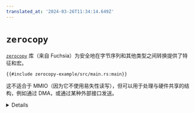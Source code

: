 ```yaml
---
translated_at: '2024-03-26T11:34:14.649Z'
---
```


# `zerocopy`

[`zerocopy`][1] 库（来自 Fuchsia）为安全地在字节序列和其他类型之间转换提供了特征和宏。

```rust,editable,compile_fail
{{#include zerocopy-example/src/main.rs:main}}
```

这不适合于 MMIO（因为它不使用易失性读写），但可以用于处理与硬件共享的结构，例如通过 DMA，或通过某种外部接口发送。

<details>

- `FromBytes` 可以为任何字节模式都有效的类型实现，因此可以安全地从不受信任的字节序列转换。
- 尝试为这些类型派生 `FromBytes` 会失败，因为 `RequestType` 没有将所有可能的 u32 值用作判别符，所以不是所有的字节模式都有效。
- `zerocopy::byteorder` 有意识字节顺序的数字原语类型。
- 在 `src/bare-metal/useful-crates/zerocopy-example/` 下使用 `cargo run` 运行示例。（因为依赖项的原因，不能在 Playground 中运行。）

</details>

[1]: https://docs.rs/zerocopy/
